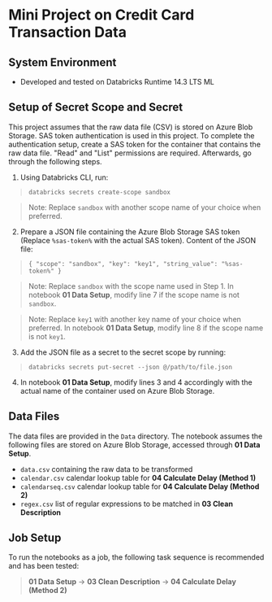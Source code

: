 # Mini Project on Credit Card Transaction Data

## System Environment
- Developed and tested on Databricks Runtime 14.3 LTS ML

## Setup of Secret Scope and Secret
This project assumes that the raw data file (CSV) is stored on Azure Blob Storage. SAS token authentication is used in this project. To complete the authentication setup, create a SAS token for the container that contains the raw data file. "Read" and "List" permissions are required. Afterwards, go through the following steps.
1. Using Databricks CLI, run:
> `databricks secrets create-scope sandbox`

> Note: Replace `sandbox` with another scope name of your choice when preferred.

2. Prepare a JSON file containing the Azure Blob Storage SAS token (Replace `%sas-token%` with the actual SAS token). Content of the JSON file:
> `{ "scope": "sandbox", "key": "key1", "string_value": "%sas-token%" }`

> Note: Replace `sandbox` with the scope name used in Step 1. In notebook **01 Data Setup**, modify line 7 if the scope name is not `sandbox`.

> Note: Replace `key1` with another key name of your choice when preferred. In notebook **01 Data Setup**, modify line 8 if the scope name is not `key1`.

3. Add the JSON file as a secret to the secret scope by running:
> `databricks secrets put-secret --json @/path/to/file.json`

4. In notebook **01 Data Setup**, modify lines 3 and 4 accordingly with the actual name of the container used on Azure Blob Storage.

## Data Files
The data files are provided in the `Data` directory. The notebook assumes the following files are stored on Azure Blob Storage, accessed through **01 Data Setup**.
- `data.csv` containing the raw data to be transformed
- `calendar.csv` calendar lookup table for **04 Calculate Delay (Method 1)**
- `calendarseq.csv` calendar lookup table for **04 Calculate Delay (Method 2)**
- `regex.csv` list of regular expressions to be matched in **03 Clean Description**

## Job Setup
To run the notebooks as a job, the following task sequence is recommended and has been tested:
> **01 Data Setup** → **03 Clean Description** → **04 Calculate Delay (Method 2)**